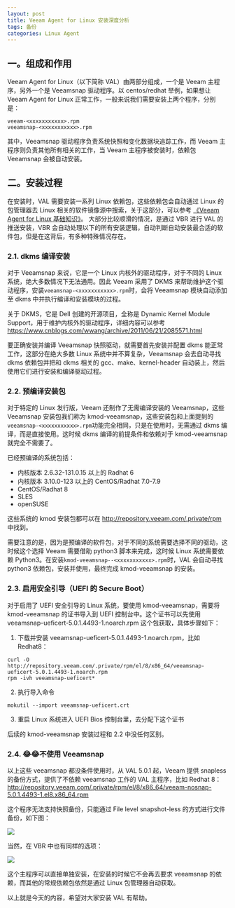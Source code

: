 ```yaml
---
layout: post
title: Veeam Agent for Linux 安装深度分析
tags: 备份
categories: Linux Agent
---
```


## 一。组成和作用
Veeam Agent for Linux（以下简称 VAL）由两部分组成，一个是 Veeam 主程序，另外一个是 Veeamsnap 驱动程序。以 centos/redhat 举例，如果想让 Veeam Agent for Linux 正常工作，一般来说我们需要安装上两个程序，分别是：

```
veeam-<xxxxxxxxxxx>.rpm
veeamsnap-<xxxxxxxxxxx>.rpm
```

其中，Veeamsnap 驱动程序负责系统快照和变化数据块追踪工作，而 Veeam 主程序则负责其他所有相关的工作，当 Veeam 主程序被安装时，依赖包 Veeamsnap 会被自动安装。

## 二。安装过程
在安装时，VAL 需要安装一系列 Linux 依赖包，这些依赖包会自动通过 Linux 的包管理器去 Linux 相关的软件镜像源中搜索，关于这部分，可以参考 [《Veeam Agent for Linux 基础知识》](https://blog.backupnext.cloud/2020/09/Veeam-Linux-Agent-101/)。
大部分比较顺滑的情况，是通过 VBR 进行 VAL 的推送安装，VBR 会自动处理以下的所有安装逻辑，自动判断自动安装最合适的软件包，但是在这背后，有多种特殊情况存在。

### 2.1. dkms 编译安装
对于 Veeamsnap 来说，它是一个 Linux 内核外的驱动程序，对于不同的 Linux 系统，绝大多数情况下无法通用。因此 Veeam 采用了 DKMS 来帮助维护这个驱动程序，安装`veeamsnap-<xxxxxxxxxxx>.rpm`时，会将 Veeamsnap 模块自动添加至 dkms 中并执行编译和安装模块的过程。

关于 DKMS，它是 Dell 创建的开源项目，全称是 Dynamic Kernel Module Support，用于维护内核外的驱动程序，详细内容可以参考 https://www.cnblogs.com/wwang/archive/2011/06/21/2085571.html

要正确安装并编译 Veeamsnap 快照驱动，就需要首先安装并配置 dkms 能正常工作，这部分在绝大多数 Linux 系统中并不算复杂，Veeamsnap 会去自动寻找 dkms 依赖包并把和 dkms 相关的 gcc、make、kernel-header 自动装上，然后使用它们进行安装和编译驱动过程。

### 2.2. 预编译安装包
对于特定的 Linux 发行版，Veeam 还制作了无需编译安装的 Veeamsnap，这些 Veeamsnap 安装包我们称为 kmod-veeamsnap，这些安装包和上面提到的`veeamsnap-<xxxxxxxxxxx>.rpm`功能完全相同，只是在使用时，无需通过 dkms 编译，而是直接使用。这时候 dkms 编译的前提条件和依赖对于 kmod-veeamsnap 就完全不需要了。

已经预编译的系统包括：

- 内核版本 2.6.32-131.0.15 以上的 Radhat 6
- 内核版本 3.10.0-123 以上的 CentOS/Radhat 7.0-7.9
- CentOS/Radhat 8
- SLES
- openSUSE

这些系统的 kmod 安装包都可以在 http://repository.veeam.com/.private/rpm 中找到。

需要注意的是，因为是预编译的软件包，对于不同的系统需要选择不同的驱动，这时候这个选择 Veeam 需要借助 python3 脚本来完成，这时候 Linux 系统需要依赖 Python3。在安装`kmod-veeamsnap--<xxxxxxxxxxx>.rpm`时，VAL 会自动寻找 python3 依赖包，安装并使用，最终完成 kmod-veeamsnap 的安装。

### 2.3. 启用安全引导（UEFI 的 Secure  Boot）
对于启用了 UEFI 安全引导的 Linux 系统，要使用 kmod-veeamsnap，需要将 kmod-veeamsnap 的证书导入到 UEFI 控制台中。这个证书可以先使用 veeamsnap-ueficert-5.0.1.4493-1.noarch.rpm 这个包获取，具体步骤如下：
1. 下载并安装 veeamsnap-ueficert-5.0.1.4493-1.noarch.rpm，比如 Redhat8：
```shell
curl -O http://repository.veeam.com/.private/rpm/el/8/x86_64/veeamsnap-ueficert-5.0.1.4493-1.noarch.rpm
rpm -ivh veeamsnap-ueficert*
```

2. 执行导入命令
```shell
mokutil --import veeamsnap-ueficert.crt
```
3. 重启 Linux 系统进入 UEFI Bios 控制台里，去分配下这个证书

后续的 kmod-veeamsnap 安装过程和 2.2 中没任何区别。

### 2.4. 😂😂不使用 Veeamsnap

以上这些 veeamsnap 都没条件使用时，从 VAL 5.0.1 起，Veeam 提供 snapless 的备份方式，提供了不依赖 veeamsnap 工作的 VAL 主程序，比如 Redhat 8：
http://repository.veeam.com/.private/rpm/el/8/x86_64/veeam-nosnap-5.0.1.4493-1.el8.x86_64.rpm

这个程序无法支持快照备份，只能通过 File level snapshot-less 的方式进行文件备份，如下图：

![](https://helpcenter.veeam.com/docs/agentforlinux/userguide/images/backup_job_mode.png)

当然，在 VBR 中也有同样的选项：

![](https://helpcenter.veeam.com/docs/backup/agents/images/agent_job_mode_linux.png)

这个主程序可以直接单独安装，在安装的时候它不会再去要求 veeamsnap 的依赖，而其他的常规依赖包依然是通过 Linux 包管理器自动获取。

以上就是今天的内容，希望对大家安装 VAL 有帮助。